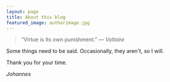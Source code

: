 ```yaml
---
layout: page
title: About this blog
featured_image: authorimage.jpg
---
```


> “Virtue is its own punishment.” <cite>— Voltaire</cite>

Some things need to be said.  Occasionally, they aren't, so I will.

Thank you for your time.

*Johannes*
